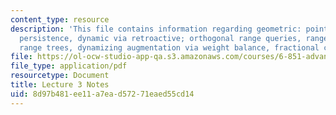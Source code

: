 ```yaml
---
content_type: resource
description: 'This file contains information regarding geometric: point location via
  persistence, dynamic via retroactive; orthogonal range queries, range trees, layered
  range trees, dynamizing augmentation via weight balance, fractional cascading.'
file: https://ol-ocw-studio-app-qa.s3.amazonaws.com/courses/6-851-advanced-data-structures-spring-2012/8d97b481ee11a7ead57271eaed55cd14_MIT6_851S12_Lec3.pdf
file_type: application/pdf
resourcetype: Document
title: Lecture 3 Notes
uid: 8d97b481-ee11-a7ea-d572-71eaed55cd14
---
```

